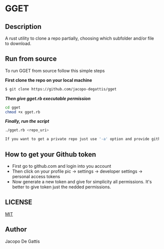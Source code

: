 # GGET

## Description

A rust utility to clone a repo partially, choosing which subfolder and/or file to download.

## Run from source

To run GGET from source follow this simple steps

**First clone the repo on your local machine**

```bash
$ git clone https://github.com/jacopo-degattis/gget
```

**_Then give gget.rb executable permission_**

```bash
cd gget
chmod +x gget.rb
```

**_Finally, run the script_**

```bash
./gget.rb <repo_uri>

If you want to get a private repo just use '-a' option and provide github username and token.
```

## How to get your Github token

- First go to github.com and login into you account
- Then click on your profile pic -> settings -> developer settings -> personal access tokens
- Now generate a new token and give for simplicity all permissions. It's better to give token just the
  nedded permissions.

## LICENSE

[MIT](LICENSE)

## Author

Jacopo De Gattis
